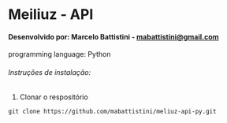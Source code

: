 # Meiliuz - API

#### Desenvolvido por:  Marcelo Battistini - mabattistini@gmail.com

programming language: Python

###### Instruções de instalação:

1. Clonar o respositório

`git clone https://github.com/mabattistini/meliuz-api-py.git`